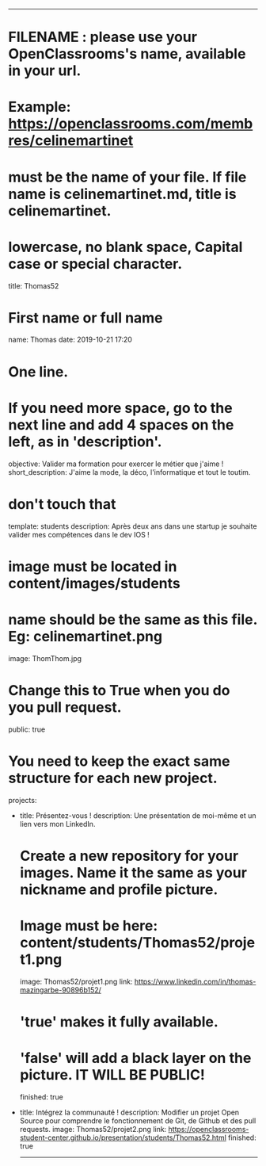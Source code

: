 ---

# FILENAME : please use your OpenClassrooms's name, available in your url.
# Example: https://openclassrooms.com/membres/celinemartinet
# must be the name of your file. If file name is celinemartinet.md, title is celinemartinet.
# lowercase, no blank space, Capital case or special character.
title: Thomas52

# First name or full name
name: Thomas
date: 2019-10-21 17:20

# One line.
# If you need more space, go to the next line and add 4 spaces on the left, as in 'description'.
objective: Valider ma formation pour exercer le métier que j'aime !
short_description: J'aime la mode, la déco, l'informatique et tout le toutim.

# don't touch that
template: students
description:
Après deux ans dans une startup je souhaite valider mes compétences dans le dev IOS !

# image must be located in content/images/students
# name should be the same as this file. Eg: celinemartinet.png
image: ThomThom.jpg

# Change this to True when you do you pull request.
public: true

# You need to keep the exact same structure for each new project.
projects:
  - title: Présentez-vous !
    description: Une présentation de moi-même et un lien vers mon LinkedIn.
    # Create a new repository for your images. Name it the same as your nickname and profile picture.
    # Image must be here: content/students/Thomas52/projet1.png
    image: Thomas52/projet1.png
    link: https://www.linkedin.com/in/thomas-mazingarbe-90896b152/
    # 'true' makes it fully available.
    # 'false' will add a black layer on the picture. IT WILL BE PUBLIC!
    finished: true
  - title: Intégrez la communauté !
    description: Modifier un projet Open Source pour comprendre le fonctionnement de Git, de Github et des pull requests. 
    image: Thomas52/projet2.png
    link: https://openclassrooms-student-center.github.io/presentation/students/Thomas52.html
    finished: true


    ---
